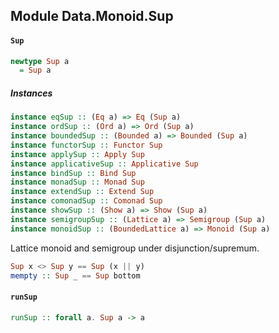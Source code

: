 ## Module Data.Monoid.Sup

#### `Sup`

``` purescript
newtype Sup a
  = Sup a
```

##### Instances
``` purescript
instance eqSup :: (Eq a) => Eq (Sup a)
instance ordSup :: (Ord a) => Ord (Sup a)
instance boundedSup :: (Bounded a) => Bounded (Sup a)
instance functorSup :: Functor Sup
instance applySup :: Apply Sup
instance applicativeSup :: Applicative Sup
instance bindSup :: Bind Sup
instance monadSup :: Monad Sup
instance extendSup :: Extend Sup
instance comonadSup :: Comonad Sup
instance showSup :: (Show a) => Show (Sup a)
instance semigroupSup :: (Lattice a) => Semigroup (Sup a)
instance monoidSup :: (BoundedLattice a) => Monoid (Sup a)
```

Lattice monoid and semigroup under disjunction/supremum.

``` purescript
Sup x <> Sup y == Sup (x || y)
mempty :: Sup _ == Sup bottom
```

#### `runSup`

``` purescript
runSup :: forall a. Sup a -> a
```


